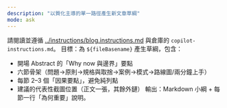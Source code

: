 ```yaml
---
description: "以質化主導的單一路徑產生新文章草綱"
mode: ask
---
```


請閱讀並遵循 [../instructions/blog.instructions.md](../instructions/blog.instructions.md) 與倉庫的 `copilot-instructions.md`。
目標：為 `${fileBasename}` 產生草綱，包含：
- 開場 Abstract 的「Why now 與邊界」要點
- 六節骨架（問題→原則→規格與取捨→案例→模式→路線圖/兩分鐘上手）
- 每節 2–3 個「因果要點」，避免純列點
- 建議的代表性截圖位置（正文一張，其餘外鏈）
輸出：Markdown 小綱 + 每節一行「為何重要」說明。
